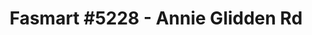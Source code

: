 ---
title: "Fasmart #5228 - Annie Glidden Rd"
url: /dekalb/fasmart-5228-annie-glidden-rd/
shop: Lebensmittel
---